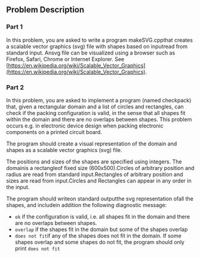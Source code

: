 
## Problem Description 


### Part 1

In this problem, you are asked to write a program makeSVG.cppthat creates a scalable vector graphics (svg) file with shapes based on inputread from standard input. Ansvg file can be visualized using a browser such as Firefox, Safari, Chrome or Internet Explorer. See [https://en.wikipedia.org/wiki/Scalable_Vector_Graphics](https://en.wikipedia.org/wiki/Scalable_Vector_Graphics).

### Part 2

In this problem, you are asked to implement a program (named checkpack) that, given a rectangular domain and a list of circles and rectangles, can check if the packing configuration is valid, in the sense that all shapes fit within the domain and there are no overlaps between shapes. This problem occurs e.g. in electronic device design when packing electronic components on a printed circuit board.

The program should create a visual representation of the domain and shapes as a scalable vector graphics (svg) file. 

The positions and sizes of the shapes are specified using integers. The domainis a rectangleof fixed size (600x500).Circles of arbitrary position and radius are read from standard input.Rectangles of arbitrary position and sizes are read from input.Circles and Rectangles can appear in any order in the input.

The program should writeon standard outputthe svg representation ofall the shapes, and includein addition the following diagnostic message:
- `ok` if the configuration is valid, i.e. all shapes fit in the domain and there are no overlaps between shapes. 
- `overlap` if the shapes fit in the domain but some of the shapes overlap 
- `does not fit`if any of the shapes does not fit in the domain.
If some shapes overlap and some shapes do not fit, the program should only print `does not fit`